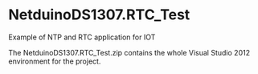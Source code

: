 # NetduinoDS1307.RTC_Test
Example of NTP and RTC application for IOT

The NetduinoDS1307.RTC_Test.zip contains the whole Visual Studio 2012 environment for the project.
